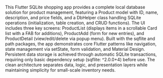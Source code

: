 This Flutter SQLite shopping app provides a complete local database solution for product management, featuring a Product model with ID, name, description, and price fields, and a DbHelper class handling SQLite operations (initialization, table creation, and CRUD functions). The UI includes three key screens: ProductList (displays items in a scrollable Card list with a FAB for additions), ProductAdd (form for new entries), and ProductDetail (view/edit/delete via popup menu). Built with the sqflite and path packages, the app demonstrates core Flutter patterns like navigation, state management via setState, form validation, and Material Design. Persistent data storage is achieved through automatic SQLite transactions, requiring only basic dependency setup (sqflite: ^2.0.0+4) before use. The clean architecture separates data, logic, and presentation layers while maintaining simplicity for small-scale inventory needs.
